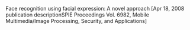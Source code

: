 Face recognition using facial expression: A novel approach
[Apr 18, 2008  publication descriptionSPIE Proceedings Vol. 6982, Mobile Multimedia/Image Processing, Security, and Applications]
